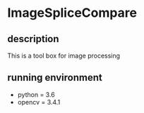 # ImageSpliceCompare

## description
This is a tool box for image processing

## running environment
+ python = 3.6
+ opencv = 3.4.1


